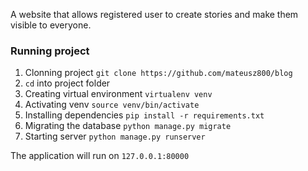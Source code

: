 
A website that allows registered user to create stories and make them visible to everyone.

### Running project
1. Clonning project ```git clone https://github.com/mateusz800/blog```
2. ``` cd ``` into project folder
4. Creating virtual environment ```virtualenv venv```
5. Activating venv ```source venv/bin/activate```
6. Installing dependencies ``` pip install -r requirements.txt ```
3. Migrating the database ```python manage.py migrate```
4. Starting server ```python manage.py runserver```

The application will run on ```127.0.0.1:80000```

